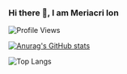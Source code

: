 ### Hi there 👋, I am Meriacri Ion

![Profile Views](https://komarev.com/ghpvc/?username=mrtea9)

[![Anurag's GitHub stats](https://github-readme-stats.vercel.app/api?username=mrtea9)](https://github.com/anuraghazra/github-readme-stats)

![Top Langs](https://github-readme-stats.vercel.app/api/top-langs/?username=mrtea9&layout=compact)


<!--
**mrtea9/mrtea9** is a ✨ _special_ ✨ repository because its `README.md` (this file) appears on your GitHub profile.

Here are some ideas to get you started:

- 🔭 I’m currently working on ...
- 🌱 I’m currently learning ...
- 👯 I’m looking to collaborate on ...
- 🤔 I’m looking for help with ...
- 💬 Ask me about ...
- 📫 How to reach me: ...
- 😄 Pronouns: ...
- ⚡ Fun fact: ...
-->

